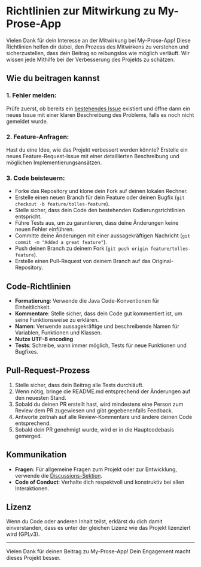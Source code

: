 # Richtlinien zur Mitwirkung zu My-Prose-App

Vielen Dank für dein Interesse an der Mitwirkung bei My-Prose-App! Diese Richtlinien 
helfen dir dabei, den Prozess des Mitwirkens zu verstehen und sicherzustellen, 
dass dein Beitrag so reibungslos wie möglich verläuft. Wir wissen jede Mithilfe bei der 
Verbesserung des Projekts zu schätzen.


## Wie du beitragen kannst

### 1. **Fehler melden**: 
Prüfe zuerst, ob bereits ein 
[bestehendes Issue](https://github.com/eliseHtw/my-prose-app/issues) existiert und 
öffne dann ein neues Issue mit einer klaren Beschreibung des Problems, falls es noch 
nicht gemeldet wurde.

### 2. **Feature-Anfragen**: 
Hast du eine Idee, wie das Projekt verbessert werden könnte? 
Erstelle ein neues Feature-Request-Issue mit einer detaillierten Beschreibung und 
möglichen Implementierungsansätzen.

### 3. **Code beisteuern**:
- Forke das Repository und klone dein Fork auf deinen lokalen Rechner.
- Erstelle einen neuen Branch für dein Feature oder deinen Bugfix 
(`git checkout -b feature/tolles-feature`).
- Stelle sicher, dass dein Code den bestehenden Kodierungsrichtlinien entspricht.
- Führe Tests aus, um zu garantieren, dass deine Änderungen keine neuen Fehler einführen.
- Committe deine Änderungen mit einer aussagekräftigen Nachricht 
(`git commit -m "Added a great feature"`).
- Push deinen Branch zu deinem Fork (`git push origin feature/tolles-feature`).
- Erstelle einen Pull-Request von deinem Branch auf das Original-Repository.

## Code-Richtlinien

- **Formatierung**: Verwende die Java Code-Konventionen für Einheitlichkeit.
- **Kommentare**: Stelle sicher, dass dein Code gut kommentiert ist, um seine 
Funktionsweise zu erklären.
- **Namen**: Verwende aussagekräftige und beschreibende Namen für Variablen, 
Funktionen und Klassen.
- **Nutze UTF-8 encoding**
- **Tests**: Schreibe, wann immer möglich, Tests für neue Funktionen und Bugfixes.

## Pull-Request-Prozess

1. Stelle sicher, dass dein Beitrag alle Tests durchläuft.
2. Wenn nötig, bringe die README.md entsprechend der Änderungen auf den neuesten Stand.
3. Sobald du deinen PR erstellt hast, wird mindestens eine Person zum Review dem PR 
zugewiesen und gibt gegebenenfalls Feedback.
4. Antworte zeitnah auf alle Review-Kommentare und ändere deinen Code entsprechend.
5. Sobald dein PR genehmigt wurde, wird er in die Hauptcodebasis gemerged.

## Kommunikation

- **Fragen**: Für allgemeine Fragen zum Projekt oder zur Entwicklung, verwende die 
[Discussions-Sektion](https://github.com/eliseHtw/my-prose-app/discussions).
- **Code of Conduct**: Verhalte dich respektvoll und konstruktiv bei allen 
Interaktionen.

## Lizenz

Wenn du Code oder anderen Inhalt teilst, erklärst du dich damit einverstanden, dass
es unter der gleichen Lizenz wie das Projekt lizenziert wird (GPLv3).

---

Vielen Dank für deinen Beitrag zu My-Prose-App! Dein Engagement macht dieses Projekt 
besser.